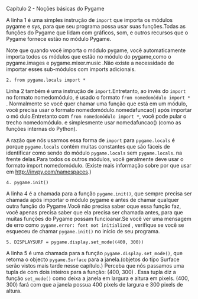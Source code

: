 Capítulo 2 - Noções básicas do Pygame

A linha 1 é uma simples instrução de `import` que importa os módulos  pygame e sys, para que seu programa possa usar suas funções.Todas as funções
do Pygame que lidam com gráficos, som, e outros recursos que o Pygame fornece estão no módulo Pygame.

Note que quando você importa o módulo pygame, você automaticamente importa todos os módulos que estão no módulo do pygame,como o pygame.images
e pygame.mixer.music .Não existe a necessidade de importar esses sub-módulos com imports adicionais.

	2. from pygame.locals import *

Linha 2 também é uma instrução de  `import`.Entretanto, ao invés do `import` no formato nomedomódulo, é usado o formato `from nomedomódulo import *` .
Normalmente se você quer chamar uma função que está em um módulo, você precisa usar o formato nomedomódulo.nomedafuncao() após importar o mó
dulo.Entretanto com `from nomedomódulo import *`, você pode pular o trecho nomedomódulo. e simplesmente usar nomedafuncao() (como as funções
internas do Python).

A razão que nós usarmos essa forma de `import` para `pygame.locals` é porque `pygame.locals` contém muitas constantes que são fáceis de identificar
como sendo do módulo  `pygame.locals` sem `pygame.locals`. na frente delas.Para todos os outros módulos, você geralmente deve usar o formato import
nomedomódulo. (Existe mais informação sobre por que usar em http://invpy.com/namespaces.)

	4. pygame.init()

A linha 4 é a chamada para a função `pygame.init()`, que sempre precisa ser chamada após importar o módulo pygame e antes de chamar qualquer outra
função do Pygame.Você não precisa saber oque essa função faz, você apenas precisa saber que ela precisa ser chamada antes, para que  muitas funções
do Pygame possam funcioanar.Se você ver uma mensagem de erro como `pygame.error: font not initialized` , verifique se você se esqueceu de chamar `pygame.init()`
no início de seu programa.

	5. DISPLAYSURF = pygame.display.set_mode((400, 300))


A linha 5 é uma chamada para a função `pygame.display.set_mode()`, que retorna o objecto `pygame.Surface` para a janela.(objetos do tipo Surface 
serão vistos mais tarde nesse capítulo.)
Perceba que nós passamos uma tupla de com dois inteiros para a função: (400, 300) . Essa tupla diz a função `set_mode()` como deixa a janela em
largura e altura em pixels. (400, 300) fará com que a janela possua 400 pixels de largura e 300 pixels de altura.

